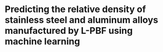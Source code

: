 # Predicting the relative density of stainless steel and aluminum alloys manufactured by L-PBF using machine learning 

